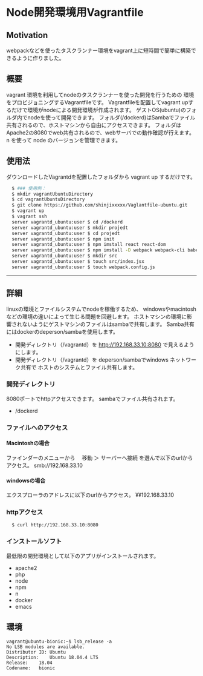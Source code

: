 # Node開発環境用Vagrantfile

## Motivation
webpackなどを使ったタスクランナー環境をvagrant上に短時間で簡単に構築できるように作りました。
## 概要
vagrant 環境を利用してnodeのタスクランナーを使った開発を行うための
環境をプロビジョニングするVagrantfileです。
Vagrantfileを配置してvagrant upするだけで環境がnodeによる開発環境が作成されます。
ゲストOS(ubuntu)のフォルダ内でnodeを使って開発できます。
フォルダ(/dockerd)はSambaでファイル共有されるので、ホストマシンから自由にアクセスできます。
フォルダは Apache2の8080でweb共有されるので、webサーバでの動作確認が行えます。
n を使って node のバージョンを管理できます。

## 使用法
ダウンロードしたVagrantdを配置したフォルダから vagrant up するだけです。
```sh
  $ ### 使用例：
  $ mkdir vagrantUbuntuDirectory
  $ cd vagrantUbuntuDirectory
  $ git clone https://github.com/shinjixxxxx/Vaglantfile-ubuntu.git
  $ vagrant up
  $ vagrant ssh
  server vagrantd_ubuntu:user $ cd /dockerd
  server vagrantd_ubuntu:user $ mkdir projedt
  server vagrantd_ubuntu:user $ cd projedt
  server vagrantd_ubuntu:user $ npm init
  server vagrantd_ubuntu:user $ npm imstall react react-dom
  server vagrantd_ubuntu:user $ npm imstall -D webpack webpack-cli babel-loader @babel/core @babel/preset-env @babel/preset-react
  server vagrantd_ubuntu:user $ mkdir src
  server vagrantd_ubuntu:user $ touch src/index.jsx
  server vagrantd_ubuntu:user $ touch webpack.config.js
```
  
  
---
## 詳細
linuxの環境とファイルシステムでnodeを稼働するため、
windowsやmacintoshなどの環境の違いによって生じる問題を回避します。
ホストマシンの環境に影響されないようにゲストマシンのファイルはsambaで共有します。
Samba共有にはdockerのdeperson/sambaを使用します。

- 開発ディレクトリ（/vagrantd）を http://192.168.33.10:8080 で見えるようにします。
- 開発ディレクトリ（/vagrantd）を deperson/sambaでwindows ネットワーク共有で
  ホストのシステムとファイル共有します。

### 開発ディレクトリ
8080ポートでhttpアクセスできます。
sambaでファイル共有されます。
- /dockerd
### ファイルへのアクセス
#### Macintoshの場合
ファインダーのメニューから
　移動 ＞ サーバーへ接続
を選んで以下のurlからアクセス。
smb://192.168.33.10
#### windowsの場合
エクスプローラのアドレスに以下のurlからアクセス。
¥¥192.168.33.10
### httpアクセス
```
  $ curl http://192.168.33.10:8080
```

### インストールソフト 
最低限の開発環境として以下のアプリがインストールされます。
- apache2
- php
- node
- npm 
- n
- docker
- emacs

## 環境
```
vagrant@ubuntu-bionic:~$ lsb_release -a
No LSB modules are available.
Distributor ID:	Ubuntu
Description:	Ubuntu 18.04.4 LTS
Release:	18.04
Codename:	bionic
```